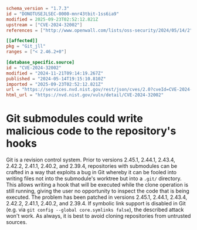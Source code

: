 ```toml
schema_version = "1.7.3"
id = "DONOTUSEJLSEC-0000-mnr43tbit-1ss6ia9"
modified = 2025-09-23T02:52:12.821Z
upstream = ["CVE-2024-32002"]
references = ["http://www.openwall.com/lists/oss-security/2024/05/14/2", "https://git-scm.com/docs/git-clone#Documentation/git-clone.txt---recurse-submodulesltpathspecgt", "https://git-scm.com/docs/git-config#Documentation/git-config.txt-coresymlinks", "https://github.com/git/git/commit/97065761333fd62db1912d81b489db938d8c991d", "https://github.com/git/git/security/advisories/GHSA-8h77-4q3w-gfgv", "https://lists.debian.org/debian-lts-announce/2024/06/msg00018.html", "https://lists.fedoraproject.org/archives/list/package-announce@lists.fedoraproject.org/message/S4CK4IYTXEOBZTEM5K3T6LWOIZ3S44AR/", "http://www.openwall.com/lists/oss-security/2024/05/14/2", "https://git-scm.com/docs/git-clone#Documentation/git-clone.txt---recurse-submodulesltpathspecgt", "https://git-scm.com/docs/git-config#Documentation/git-config.txt-coresymlinks", "https://github.com/git/git/commit/97065761333fd62db1912d81b489db938d8c991d", "https://github.com/git/git/security/advisories/GHSA-8h77-4q3w-gfgv", "https://lists.debian.org/debian-lts-announce/2024/06/msg00018.html", "https://lists.fedoraproject.org/archives/list/package-announce@lists.fedoraproject.org/message/S4CK4IYTXEOBZTEM5K3T6LWOIZ3S44AR/"]

[[affected]]
pkg = "Git_jll"
ranges = ["< 2.46.2+0"]

[database_specific.source]
id = "CVE-2024-32002"
modified = "2024-11-21T09:14:19.267Z"
published = "2024-05-14T19:15:10.810Z"
imported = "2025-09-23T02:52:12.821Z"
url = "https://services.nvd.nist.gov/rest/json/cves/2.0?cveId=CVE-2024-32002"
html_url = "https://nvd.nist.gov/vuln/detail/CVE-2024-32002"
```

# Git submodules could write malicious code to the repository's hooks

Git is a revision control system. Prior to versions 2.45.1, 2.44.1, 2.43.4, 2.42.2, 2.41.1, 2.40.2, and 2.39.4, repositories with submodules can be crafted in a way that exploits a bug in Git whereby it can be fooled into writing files not into the submodule's worktree but into a `.git/` directory. This allows writing a hook that will be executed while the clone operation is still running, giving the user no opportunity to inspect the code that is being executed. The problem has been patched in versions 2.45.1, 2.44.1, 2.43.4, 2.42.2, 2.41.1, 2.40.2, and 2.39.4. If symbolic link support is disabled in Git (e.g. via `git config --global core.symlinks false`), the described attack won't work. As always, it is best to avoid cloning repositories from untrusted sources.

